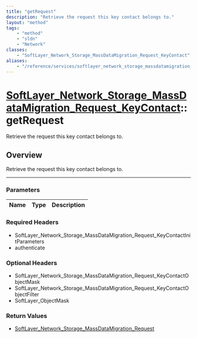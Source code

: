 ```yaml
---
title: "getRequest"
description: "Retrieve the request this key contact belongs to."
layout: "method"
tags:
    - "method"
    - "sldn"
    - "Network"
classes:
    - "SoftLayer_Network_Storage_MassDataMigration_Request_KeyContact"
aliases:
    - "/reference/services/softlayer_network_storage_massdatamigration_request_keycontact/getRequest"
---
```

# [SoftLayer_Network_Storage_MassDataMigration_Request_KeyContact](/reference/services/SoftLayer_Network_Storage_MassDataMigration_Request_KeyContact)::getRequest


Retrieve the request this key contact belongs to.


## Overview 
Retrieve the request this key contact belongs to.

-----

### Parameters 
|Name | Type | Description |
| --- | --- | --- |


### Required Headers
* SoftLayer_Network_Storage_MassDataMigration_Request_KeyContactInitParameters
* authenticate


### Optional Headers
* SoftLayer_Network_Storage_MassDataMigration_Request_KeyContactObjectMask
* SoftLayer_Network_Storage_MassDataMigration_Request_KeyContactObjectFilter
* SoftLayer_ObjectMask

### Return Values
* <a href='/reference/datatypes/SoftLayer_Network_Storage_MassDataMigration_Request'>SoftLayer_Network_Storage_MassDataMigration_Request </a>




